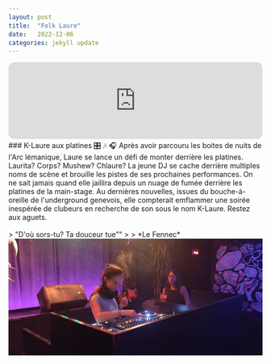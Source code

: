 ```yaml
---
layout: post
title:  "Folk Laure"
date:   2022-12-06 
categories: jekyll update
---
```


<iframe style="border-radius:12px" src="https://open.spotify.com/embed/track/4V2wBXWt35kQmUvH2LOYqL?utm_source=generator&theme=0" width="100%" height="152" frameBorder="0" allowfullscreen="" allow="autoplay; clipboard-write; encrypted-media; fullscreen; picture-in-picture" loading="lazy"></iframe>  
<br>
### K-Laure aux platines &#127899; &#127926; &#127911;
Après avoir parcouru les boites de nuits de l'Arc lémanique, Laure se lance un défi de monter derrière les platines. Laurita? Corps? Mushew? Chlaure? La jeune DJ se cache derrière multiples noms de scène et brouille les pistes de ses prochaines performances. On ne sait jamais quand elle jaillira depuis un nuage de fumée derrière les platines de la main-stage. Au dernières nouvelles, issues du bouche-à-oreille de l'underground genevois, elle compterait emflammer une soirée inespérée de clubeurs en recherche de son sous le nom K-Laure. Restez aux aguets.
<br>
<br>
> "D'où sors-tu? Ta douceur tue""
>  
> *Le Fennec*

<br>

<img src="/images/23.jpg" alt="">
